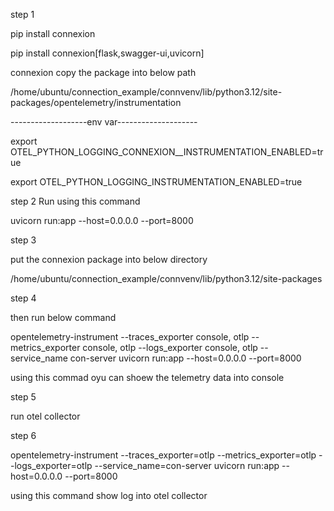 step 1



pip install connexion

pip install connexion[flask,swagger-ui,uvicorn]


connexion  copy the package into below path

 /home/ubuntu/connection_example/connvenv/lib/python3.12/site-packages/opentelemetry/instrumentation


-------------------env var--------------------

export OTEL_PYTHON_LOGGING_CONNEXION__INSTRUMENTATION_ENABLED=true

export OTEL_PYTHON_LOGGING_INSTRUMENTATION_ENABLED=true

step 2 Run using this command

uvicorn run:app --host=0.0.0.0 --port=8000

step 3

put the connexion package into below directory

/home/ubuntu/connection_example/connvenv/lib/python3.12/site-packages


step 4

then run below command




opentelemetry-instrument --traces_exporter console, otlp  --metrics_exporter console, otlp  --logs_exporter console, otlp  --service_name con-server uvicorn run:app --host=0.0.0.0 --port=8000


using this commad oyu can shoew the telemetry data into console

step 5

run otel collector

step 6


opentelemetry-instrument --traces_exporter=otlp --metrics_exporter=otlp --logs_exporter=otlp --service_name=con-server  uvicorn run:app --host=0.0.0.0 --port=8000


using this command show log into otel collector
